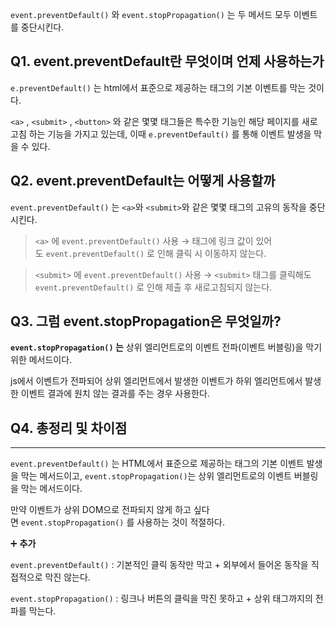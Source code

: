`event.preventDefault()` 와 `event.stopPropagation()` 는 두 메서드 모두 이벤트를 중단시킨다.

## **Q1. event.preventDefault란 무엇이며 언제 사용하는가**

`e.preventDefault()` 는 html에서 표준으로 제공하는 태그의 기본 이벤트를 막는 것이다.

`<a>` , `<submit>` , `<button>` 와 같은 몇몇 태그들은 특수한 기능인 해당 페이지를 새로고침 하는 기능을 가지고 있는데, 이때 `e.preventDefault()` 를 통해 이벤트 발생을 막을 수 있다.

## **Q2. event.preventDefault는 어떻게 사용할까**

`event.preventDefault()` 는 `<a>`와 `<submit>`와 같은 몇몇 태그의 고유의 동작을 중단시킨다.

> `<a>` 에 `event.preventDefault()` 사용 → 태그에 링크 값이 있어도 `event.preventDefault()` 로 인해 클릭 시 이동하지 않는다.
> 

> `<submit>` 에 `event.preventDefault()` 사용 → `<submit>` 태그를 클릭해도 `event.preventDefault()` 로 인해 제출 후 새로고침되지 않는다.
> 

## **Q3. 그럼 event.stopPropagation은 무엇일까?**

**`event.stopPropagation()` 는** 상위 엘리먼트로의 이벤트 전파(이벤트 버블링)을 막기 위한 메서드이다.

js에서 이벤트가 전파되어 상위 엘리먼트에서 발생한 이벤트가 하위 엘리먼트에서 발생한 이벤트 결과에 원치 않는 결과를 주는 경우 사용한다.

## Q4. 총정리 및 차이점

---

`event.preventDefault()` 는 HTML에서 표준으로 제공하는 태그의 기본 이벤트 발생을 막는 메서드이고, `event.stopPropagation()`는 상위 엘리먼트로의 이벤트 버블링을 막는 메서드이다.

만약 이벤트가 상위 DOM으로 전파되지 않게 하고 싶다면 `event.stopPropagation()` 를 사용하는 것이 적절하다.

➕ **추가**

`event.preventDefault()` : 기본적인 클릭 동작만 막고 + 외부에서 들어온 동작을 직접적으로 막진 않는다.

`event.stopPropagation()` : 링크나 버튼의 클릭을 막진 못하고 + 상위 태그까지의 전파를 막는다.